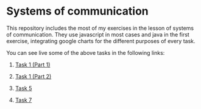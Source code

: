 # Systems of communication

This repository includes the most of my exercises in the lesson of systems of communication. They use javascript in most cases and java in the first exercise, integrating google charts for the different purposes of every task.

You can see live some of the above tasks in the following links:

1. <a href="http://19172.byethost11.com/mysite/projects/virtualask1a.html" target="_blank">Task 1 (Part 1)</a>

2. [Task 1 (Part 2)](http://19172.byethost11.com/mysite/projects/virtualask1b.html)

3. [Task 5](http://19172.byethost11.com/mysite/virtualask5.html)

4. [Task 7](http://19172.byethost11.com/mysite/virtualask7.html)

 